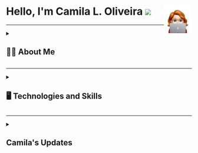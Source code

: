 
  
  <h1> Hello, I'm Camila L. Oliveira 
  <a href="https://taggo.one/clcmo"><img src="https://github.com/clcmo/clcmo/blob/main/memoji_mi.png"  width="15%" align="right" alt="Memoji"/></a><img src="https://media.giphy.com/media/hvRJCLFzcasrR4ia7z/giphy.gif" width="5%"></h1>

------------

<details>
  <summary>
    <h2>👩‍🦰 About Me</h2>
  </summary>
  
I've been working in development since 2019, developing features for Itaú and PagBank. As a team, I've developed solutions for e-commerce, financial education, payments, communications and analytics. I was awarded second place at HackaPag, in June 2022, with a project focused on financial education.

I have a postgraduate degree in Artificial Intelligence from TIDD at PUC-SP, with the article "Consumerism, Morality and Excesses of the Digitalised Society". Since 2021, I've been doing research into the future of society with the internet of things and the advent of artificial intelligence - which I intend to do for a master's degree.

I graduated from FATEC-SP with a degree in Systems Analysis and Development, and from UFOP with a degree in Public Administration.

I also have knowledge in two languages: English and French, and I aim, in addition to continuing to improve myself, to be able to teach people who are curious and willing to get to know this so rich area that is technology.
  
<details>
  <summary>
  <h3> 🏫 Education </h3>
  </summary>
  
* Postgraduate, Lato-Sensu, in Artificial Intelligence <br/>(PUC-SP)
* Technologist in Systems Analysis and Development <br/>(FATEC-SP)
* Bachelor in Public Administration <br/>(UFOP-MG)
  
</details>
  
<details>
  <summary>
  <h3> 🖥️ Works </h3>
  </summary>

* Android Mobile Engineering and Development (Full - ⭐⭐) <br/>(Itaú; Robert Half + PagBank PagSeguro; and BRQ + Itaú) 
* Android Mobile Engineering and Development (Junior - ⭐) <br/>(TCS + Itaú)
* Mobile Development Assistant - Android <br/>(TCS + Itaú)
* Mobile Development Trainee - Android <br/>(TCS + Itaú)
* Internship in Systems Analysis and Development <br/>(ETEC Antonio Furlan)
* Two internships in Public Administration <br/>(CETESB and RR Business)
  
</details>
  
<details>
  <summary>
  <h3> 📚 Learnings and Hobbies </h3>
  </summary>
  
* I'm learning about Google Analytics and AWS, architetures, modules, Flutter and more;
* I shared some lessons about creating your website or meeting the Android's lifecycle on [studio urbanna](https://studiourbanna.github.io);
* I love 🥤 Soda, 🎮 Games and 🎭 Arts. Specially, photos and music.

</details>
  </details>

------------
<details>
  <summary>
   <h2>🖥️ Technologies and Skills</h2>
  </summary>

<details>
  <summary>
    <h3> 📚 Control Versions </h3>
  </summary>
  
  [![Git](https://img.shields.io/badge/git-orange?style=for-the-badge&logo=git&logoColor=white)](#)
  [![GitHub](https://img.shields.io/badge/github-purple?style=for-the-badge&logo=github&logoColor=white)](#)
  [![Jira](https://img.shields.io/badge/jira-blue?style=for-the-badge&logo=Jira&logoColor=white)](#)
  
</details>

<details>
  <summary>
    <h3> 📚 Frontend </h3>
  </summary>
  
  [![Java](https://img.shields.io/badge/java-red?style=for-the-badge&logo=CoffeeScript&logoColor=white)](https://github.com/clcmo?tab=repositories&q=&type=&language=java&sort=)
  [![Kotlin](https://img.shields.io/badge/kotlin-blue?style=for-the-badge&logo=Kotlin&logoColor=white)](https://github.com/clcmo?tab=repositories&q=&type=&language=kotlin&sort=)
  [![Android](https://img.shields.io/badge/android-green?style=for-the-badge&logo=Android&logoColor=white)](#)
  [![Wordpress](https://img.shields.io/badge/wordpress-white?style=for-the-badge&logo=wordpress&logoColor=blue)](#)
  [![HTML5](https://img.shields.io/badge/html-blue?style=for-the-badge&logo=HTML5&logoColor=white)](https://github.com/clcmo?tab=repositories&q=&type=&language=html&sort=)
  [![CSS3](https://img.shields.io/badge/css-grey?style=for-the-badge&logo=CSS3&logoColor=white)](https://github.com/clcmo?tab=repositories&q=&type=&language=css&sort=) 
  [![SCSS](https://img.shields.io/badge/scss-violet?style=for-the-badge&logo=Sass&logoColor=white)](https://github.com/clcmo?tab=repositories&q=&type=&language=scss&sort=)

</details>

<details>
  <summary>
    <h3> 📚 Backend </h3>
  </summary>
  
  [![JavaScript](https://img.shields.io/badge/javascript-yellow?style=for-the-badge&logo=JavaScript&logoColor=white)](https://github.com/clcmo?tab=repositories&q=&type=&language=js&sort=)
  [![MySQL](https://img.shields.io/badge/mysql-blue?style=for-the-badge&logo=MySQL&logoColor=white)](https://github.com/clcmo?tab=repositories&q=&type=&language=mysql&sort=) 
  
</details>
    
<details>
  <summary>
    <h3> 📚 Skills </h3>
  </summary>
  
  [![Planning](https://img.shields.io/badge/planning-red?style=for-the-badge&logo=Trello&logoColor=white)](#)
  [![Kanban](https://img.shields.io/badge/kanban-violet?style=for-the-badge&logo=Jira&logoColor=white)](#)
  [![Architetures](https://img.shields.io/badge/architetures-grey?style=for-the-badge&logo=Android%20Studio&logoColor=white)](#)
  [![Work With Teams](https://img.shields.io/badge/work%20with%20teams-blueviolet?style=for-the-badge&logo=Microsoft%20Teams&logoColor=white)](#)

</details>

### Recently, she worked on
![Wwakatime stats](https://github-readme-stats-taupe-two.vercel.app/api/wakatime?username=clcmo&hide_title=true&hide_border=true&langs_count=5&bg_color=00000000&text_color=777)

</details>

------------

<details>
  <summary>
    <h2>Camila's Updates</h2>
  </summary>

### On Her Blog (in Portuguese)
<!-- BLOG:START -->
- [Ah, as “brincadeiras”](https://camilaloliveira.com.br/blog/milla/ah-as-brincadeiras/)
- [Recebeu SMS de compra que nem fez? É golpe!](https://camilaloliveira.com.br/blog/milla/recebeu-sms-de-compra-que-nem-fez-e-golpe/)
- [“Conversando” com uma IA: perguntei ao Bard, do Google, sobre o trabalho do futuro](https://camilaloliveira.com.br/blog/milla/conversando-com-uma-ia-perguntei-ao-bard-do-google-sobre-o-trabalho-do-futuro/)
- [O desafio do debate: a guerra de informações sobre o PL das Fake News](https://camilaloliveira.com.br/blog/milla/o-desafio-do-debate-a-guerra-de-informacoes-sobre-o-pl-das-fake-news/)
<!-- BLOG:END -->

### On Her YouTube (in Portuguese)
<!-- YOUTUBE:START --><table><tr><td width="250px"><a href="https://www.youtube.com/watch?v=LMZ6nu2wDXk"><img width="200px" src="https://i.ytimg.com/vi/LMZ6nu2wDXk/mqdefault.jpg"></a></td>
<td width="800px"><a href="https://www.youtube.com/watch?v=LMZ6nu2wDXk">Exemplo de App criado em Flutter para Android</a><br/>Jan 19, 2023</td></tr></table>
<table><tr><td width="250px"><a href="https://www.youtube.com/watch?v=mPbHteaCD6o"><img width="200px" src="https://i.ytimg.com/vi/mPbHteaCD6o/mqdefault.jpg"></a></td>
<td width="800px"><a href="https://www.youtube.com/watch?v=mPbHteaCD6o">Exemplo de App criado em Flutter para iOS</a><br/>Jan 19, 2023</td></tr></table>
<table><tr><td width="250px"><a href="https://www.youtube.com/watch?v=gGDdalEaHVU"><img width="200px" src="https://i.ytimg.com/vi/gGDdalEaHVU/mqdefault.jpg"></a></td>
<td width="800px"><a href="https://www.youtube.com/watch?v=gGDdalEaHVU">Conhecendo o jogo Destiny 2</a><br/>Dec 27, 2022</td></tr></table>
<table><tr><td width="250px"><a href="https://www.youtube.com/watch?v=_qQlRJ88-Do"><img width="200px" src="https://i.ytimg.com/vi/_qQlRJ88-Do/mqdefault.jpg"></a></td>
<td width="800px"><a href="https://www.youtube.com/watch?v=_qQlRJ88-Do">Jogando GT ao vivo</a><br/>Oct 26, 2022</td></tr></table>
<!-- YOUTUBE:END -->

### On Her GitHub
<!--RECENT_ACTIVITY:start-->
1. ⬆️ Pushed 1 commit(s) to [urbanna/gerador_urbannaticos](https://github.com/urbanna/gerador_urbannaticos)<br>
2. ⬆️ Pushed 1 commit(s) to [urbanna/gerador_urbannaticos](https://github.com/urbanna/gerador_urbannaticos)<br>
3. ⬆️ Pushed 1 commit(s) to [urbanna/gerador_urbannaticos](https://github.com/urbanna/gerador_urbannaticos)<br>
4. ⬆️ Pushed 1 commit(s) to [clcmo/busca_cep](https://github.com/clcmo/busca_cep)<br>
5. ⬆️ Pushed 1 commit(s) to [clcmo/busca_cep](https://github.com/clcmo/busca_cep)<br>
<!--RECENT_ACTIVITY:end-->

</details>

